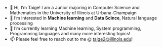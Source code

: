 - 👋 Hi, I’m Taige! I am a Junior majoring in Computer Science and Mathematics in the University of Illinois at Urbana-Champaign
- 👀 I’m interested in **Machine learning** and **Data Scince**, Natural language processing
- 🌱 I’m currently learning Machine learning, System programming, Programming languages and many more interesting topics!
- 📫 Please feel free to reach out to me @ taige2@illinois.edu!

<!---
taigez/taigez is a ✨ special ✨ repository because its `README.md` (this file) appears on your GitHub profile.
You can click the Preview link to take a look at your changes.
--->
